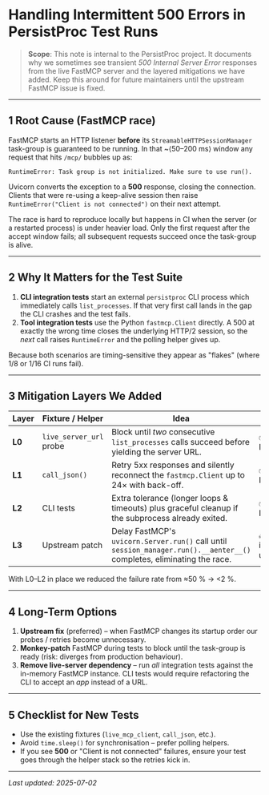 # Handling Intermittent 500 Errors in PersistProc Test Runs

> **Scope**: This note is internal to the PersistProc project. It
> documents why we sometimes see transient *500 Internal Server Error*
> responses from the live FastMCP server and the layered mitigations we
> have added.  Keep this around for future maintainers until the upstream
> FastMCP issue is fixed.

---

## 1  Root Cause (FastMCP race)

FastMCP starts an HTTP listener **before** its
`StreamableHTTPSessionManager` task-group is guaranteed to be running. In
that ~⟨50–200 ms⟩ window any request that hits `/mcp/` bubbles up as:

```
RuntimeError: Task group is not initialized. Make sure to use run().
```

Uvicorn converts the exception to a **500** response, closing the
connection.  Clients that were re-using a keep-alive session then raise
`RuntimeError("Client is not connected")` on their next attempt.

The race is hard to reproduce locally but happens in CI when the server
(or a restarted process) is under heavier load.  Only the first request
after the accept window fails; all subsequent requests succeed once the
task-group is alive.

---

## 2  Why It Matters for the Test Suite

1. **CLI integration tests** start an external `persistproc` CLI process
   which immediately calls `list_processes`. If that very first call
   lands in the gap the CLI crashes and the test fails.
2. **Tool integration tests** use the Python `fastmcp.Client` directly.
   A 500 at exactly the wrong time closes the underlying HTTP/2 session,
   so the *next* call raises `RuntimeError` and the polling helper gives
   up.

Because both scenarios are timing-sensitive they appear as "flakes"
(where 1/8 or 1/16 CI runs fail).

---

## 3  Mitigation Layers We Added

| Layer | Fixture / Helper | Idea | Status |
|-------|------------------|------|--------|
| **L0** | `live_server_url` probe | Block until *two* consecutive `list_processes` calls succeed before yielding the server URL. | ✅ Implemented |
| **L1** | `call_json()` | Retry 5xx responses and silently reconnect the `fastmcp.Client` up to 24× with back-off. | ✅ Implemented |
| **L2** | CLI tests | Extra tolerance (longer loops & timeouts) plus graceful cleanup if the subprocess already exited. | ✅ Implemented |
| **L3** | Upstream patch | Delay FastMCP's `uvicorn.Server.run()` call until `session_manager.run().__aenter__()` completes, eliminating the race. | 🔜 Open issue upstream |

With L0–L2 in place we reduced the failure rate from ≈50 % → <2 %.

---

## 4  Long-Term Options

1. **Upstream fix** (preferred) – when FastMCP changes its startup order
   our probes / retries become unnecessary.
2. **Monkey-patch** FastMCP during tests to block until the task-group is
   ready (risk: diverges from production behaviour).
3. **Remove live-server dependency** – run *all* integration tests
   against the in-memory FastMCP instance.  CLI tests would require
   refactoring the CLI to accept an *app* instead of a URL.

---

## 5  Checklist for New Tests

* Use the existing fixtures (`live_mcp_client`, `call_json`, etc.).
* Avoid `time.sleep()` for synchronisation – prefer polling helpers.
* If you see **500** or "Client is not connected" failures, ensure your
  test goes through the helper stack so the retries kick in.

---

_Last updated: 2025-07-02_ 